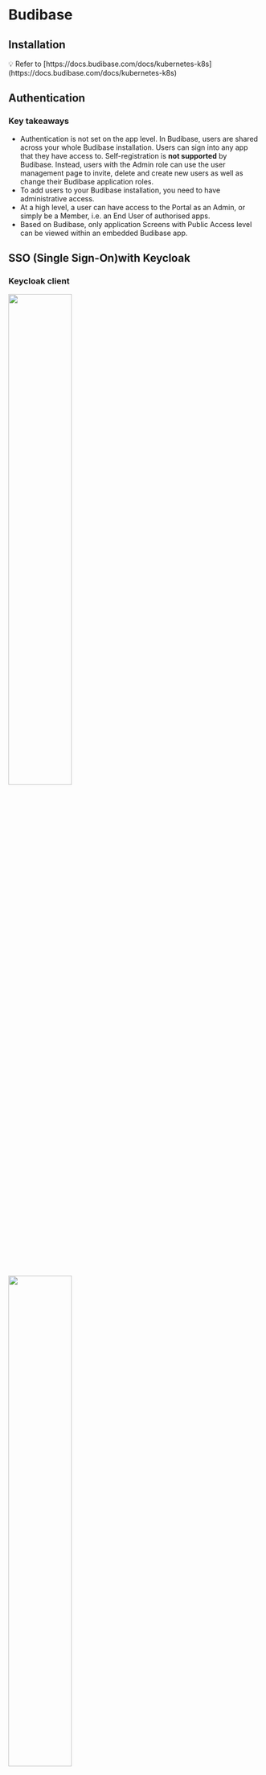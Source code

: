 # Budibase

## Installation

<aside>
💡 Refer to [https://docs.budibase.com/docs/kubernetes-k8s](https://docs.budibase.com/docs/kubernetes-k8s)

</aside>

## Authentication

### Key takeaways

- Authentication is not set on the app level. In Budibase, users are shared across your whole Budibase installation. Users can sign into any app that they have access to. Self-registration is **not supported** by Budibase. Instead, users with the Admin role can use the user management page to invite, delete and create new users as well as change their Budibase application roles.
- To add users to your Budibase installation, you need to have administrative access.
- At a high level, a user can have access to the Portal as an Admin, or simply be a Member, i.e. an End User of authorised apps.
- Based on Budibase, only application Screens with Public Access level can be viewed within an embedded Budibase app.

## SSO (Single Sign-On)with Keycloak

### Keycloak client

<img src="./assets/client-config-1.png" width="50%">

<img src="./assets/client-config-2.png" width="50%">

### Nginx to act as a reverse proxy (optional)

<img src="./assets/nginx-config.png" width="50%">

### Budibase settings

| Fields | Remarks |
| --- | --- |
| Config URL | URL where Budibase can find the OpenID Provider Configuration Document |
| Client ID | Unique ID issued by Keycloak |
| Client Secret | Unique secret issued by Keycloak |
| Callback URL | Default is http://localhost:10000/api/global/auth/oidc/callback |
| Activated | Enable this option |

<img src="./assets/budibase-authentication-config.png" width="50%">


<aside>
💡 Since users can only be added using the Budibase user management panel, be sure to add the user email in Budibase before logging into Keycloak using valid credentials.

</aside>

<aside>
💡 All pages should be set to Public. You can integrate the Keycloak authentication scheme using the budi-redirect-keycloak plugin.

</aside>

## Access control with Keycloak

Given that the audience for different pages is different, we need to implement access control. Budibase manages refresh tokens and provide us with access tokens, which can be used in REST queries. We include this access token in the authorization header when we send requests to Keycloak REST endpoints.

Keycloak Admin REST API provides many endpoints to perform administrative tasks such as retrieving user information and related roles.

Budibase provides us with the user’s access token, which can be used in REST queries. Using this token, we can use Keycloak REST endpoints to retrieve user information and related roles.

### Client roles

We start by creating client roles and assigning them to users (role mapping). In the example below, we create a client role, user, for standard users.

<img src="./assets/client-roles-example.png" width="50%">

<aside>
💡 The first REST endpoint we use to retrieve user’s information like user id is http://{keycloak_domain}/realms/master/protocol/openid-connect/userinfo.

</aside>

```html
Endpoint to retrieve user's information
http://{keycloak_domain}/realms/master/protocol/openid-connect/userinfo

Endpoint to retrieve user's roles
http://{keycloak_domain}/admin/realms/master/users/{user_id}/role-mappings/clients/{client_id}
```

### Budibase (protected) page overview

<img src="./assets/budibase-protected-page.png" width="50%">

### Budibase REST queries

<img src="./assets/budibase-userinfo-query.png" width="50%">

<aside>
💡 Add the first data provider that is responsible for providing the user’s information. This is required to get the user id. The sub-field in the response object is the user id.

</aside>

<img src="./assets/budibase-roles-query.png" width="50%">

<aside>
💡 Add the second data provider that is responsible for providing user roles.

</aside>

### Achieving access control with conditional rendering

<img src="./assets/budibase-container-conditions-1.png" width="50%">

<img src="./assets/budibase-container-conditions-2.png" width="50%">

<aside>
💡 A parent container containing child components can be conditionally rendered based user roles.

</aside>